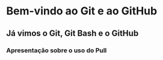 # Bem-vindo ao Git e ao GitHub

## Já vimos o Git, Git Bash e o GitHub

### Apresentação sobre o uso do Pull

